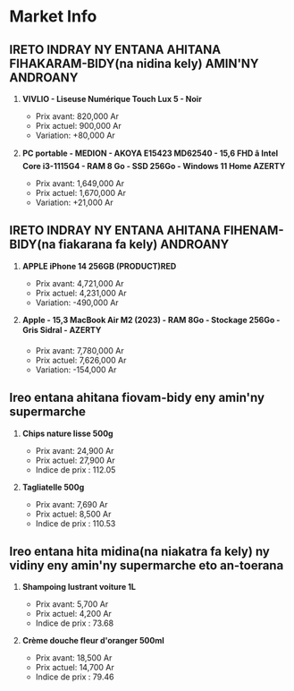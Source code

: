 # Market Info

## IRETO INDRAY NY ENTANA AHITANA FIHAKARAM-BIDY(na nidina kely) AMIN'NY ANDROANY

1. **VIVLIO - Liseuse Numérique Touch Lux 5 - Noir**
   - Prix avant: 820,000 Ar
   - Prix actuel: 900,000 Ar
   - Variation: +80,000 Ar

2. **PC portable - MEDION - AKOYA E15423 MD62540 - 15,6 FHD â Intel Core i3-1115G4 - RAM 8 Go - SSD 256Go - Windows 11 Home AZERTY**
   - Prix avant: 1,649,000 Ar
   - Prix actuel: 1,670,000 Ar
   - Variation: +21,000 Ar

## IRETO INDRAY NY ENTANA AHITANA FIHENAM-BIDY(na fiakarana fa kely) ANDROANY

1. **APPLE iPhone 14 256GB (PRODUCT)RED**
   - Prix avant: 4,721,000 Ar
   - Prix actuel: 4,231,000 Ar
   - Variation: -490,000 Ar

2. **Apple - 15,3 MacBook Air M2 (2023) - RAM 8Go - Stockage 256Go - Gris Sidral - AZERTY**
   - Prix avant: 7,780,000 Ar
   - Prix actuel: 7,626,000 Ar
   - Variation: -154,000 Ar

## Ireo entana ahitana fiovam-bidy eny amin'ny supermarche

1. **Chips nature lisse 500g**
   - Prix avant: 24,900 Ar
   - Prix actuel: 27,900 Ar
   - Indice de prix : 112.05

2. **Tagliatelle 500g**
   - Prix avant: 7,690 Ar
   - Prix actuel: 8,500 Ar
   - Indice de prix : 110.53

## Ireo entana hita midina(na niakatra fa kely) ny vidiny eny amin'ny supermarche eto an-toerana

1. **Shampoing lustrant voiture 1L**
   - Prix avant: 5,700 Ar
   - Prix actuel: 4,200 Ar
   - Indice de prix : 73.68

2. **Crème douche fleur d'oranger 500ml**
   - Prix avant: 18,500 Ar
   - Prix actuel: 14,700 Ar
   - Indice de prix : 79.46

